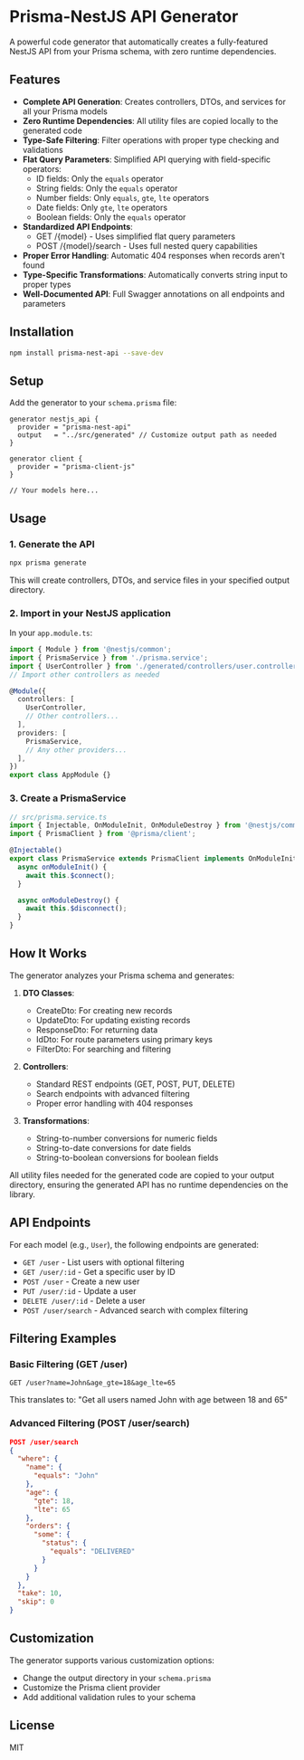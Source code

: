 # Prisma-NestJS API Generator

A powerful code generator that automatically creates a fully-featured NestJS API from your Prisma schema, with zero runtime dependencies.

## Features

- **Complete API Generation**: Creates controllers, DTOs, and services for all your Prisma models
- **Zero Runtime Dependencies**: All utility files are copied locally to the generated code
- **Type-Safe Filtering**: Filter operations with proper type checking and validations
- **Flat Query Parameters**: Simplified API querying with field-specific operators:
    - ID fields: Only the `equals` operator
    - String fields: Only the `equals` operator
    - Number fields: Only `equals`, `gte`, `lte` operators
    - Date fields: Only `gte`, `lte` operators
    - Boolean fields: Only the `equals` operator
- **Standardized API Endpoints**:
    - GET /{model} - Uses simplified flat query parameters
    - POST /{model}/search - Uses full nested query capabilities
- **Proper Error Handling**: Automatic 404 responses when records aren't found
- **Type-Specific Transformations**: Automatically converts string input to proper types
- **Well-Documented API**: Full Swagger annotations on all endpoints and parameters

## Installation

```bash
npm install prisma-nest-api --save-dev
```

## Setup

Add the generator to your `schema.prisma` file:

```prisma
generator nestjs_api {
  provider = "prisma-nest-api"
  output   = "../src/generated" // Customize output path as needed
}

generator client {
  provider = "prisma-client-js"
}

// Your models here...
```

## Usage

### 1. Generate the API

```bash
npx prisma generate
```

This will create controllers, DTOs, and service files in your specified output directory.

### 2. Import in your NestJS application

In your `app.module.ts`:

```typescript
import { Module } from '@nestjs/common';
import { PrismaService } from './prisma.service';
import { UserController } from './generated/controllers/user.controller';
// Import other controllers as needed

@Module({
  controllers: [
    UserController,
    // Other controllers...
  ],
  providers: [
    PrismaService,
    // Any other providers...
  ],
})
export class AppModule {}
```

### 3. Create a PrismaService

```typescript
// src/prisma.service.ts
import { Injectable, OnModuleInit, OnModuleDestroy } from '@nestjs/common';
import { PrismaClient } from '@prisma/client';

@Injectable()
export class PrismaService extends PrismaClient implements OnModuleInit, OnModuleDestroy {
  async onModuleInit() {
    await this.$connect();
  }

  async onModuleDestroy() {
    await this.$disconnect();
  }
}
```

## How It Works

The generator analyzes your Prisma schema and generates:

1. **DTO Classes**:
    - CreateDto: For creating new records
    - UpdateDto: For updating existing records
    - ResponseDto: For returning data
    - IdDto: For route parameters using primary keys
    - FilterDto: For searching and filtering

2. **Controllers**:
    - Standard REST endpoints (GET, POST, PUT, DELETE)
    - Search endpoints with advanced filtering
    - Proper error handling with 404 responses

3. **Transformations**:
    - String-to-number conversions for numeric fields
    - String-to-date conversions for date fields
    - String-to-boolean conversions for boolean fields

All utility files needed for the generated code are copied to your output directory, ensuring the generated API has no runtime dependencies on the library.

## API Endpoints

For each model (e.g., `User`), the following endpoints are generated:

- `GET /user` - List users with optional filtering
- `GET /user/:id` - Get a specific user by ID
- `POST /user` - Create a new user
- `PUT /user/:id` - Update a user
- `DELETE /user/:id` - Delete a user
- `POST /user/search` - Advanced search with complex filtering

## Filtering Examples

### Basic Filtering (GET /user)

```
GET /user?name=John&age_gte=18&age_lte=65
```

This translates to: "Get all users named John with age between 18 and 65"

### Advanced Filtering (POST /user/search)

```json
POST /user/search
{
  "where": {
    "name": {
      "equals": "John"
    },
    "age": {
      "gte": 18,
      "lte": 65
    },
    "orders": {
      "some": {
        "status": {
          "equals": "DELIVERED"
        }
      }
    }
  },
  "take": 10,
  "skip": 0
}
```

## Customization

The generator supports various customization options:

- Change the output directory in your `schema.prisma`
- Customize the Prisma client provider
- Add additional validation rules to your schema

## License

MIT
